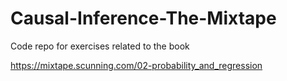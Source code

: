 # Causal-Inference-The-Mixtape
Code repo for exercises related to the book


https://mixtape.scunning.com/02-probability_and_regression
